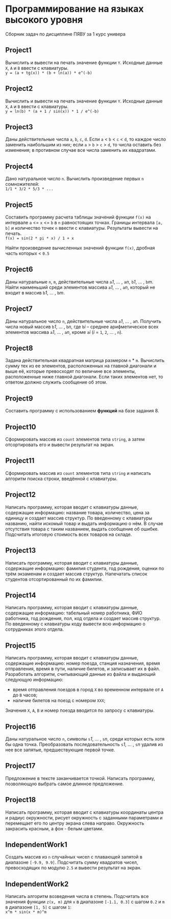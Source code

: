 # Программирование на языках высокого уровня
Сборник задач по дисциплине ПЯВУ за 1 курс универа

## Project1
Вычислить и вывести на печать значение функции `Y`. Исходные данные `X`, `A` и `B` ввести с клавиатуры.  
```y = (a + tg(x)) * (b + ln(a)) * e^(-b)```

## Project2
Вычислить и вывести на печать значение функции `Y`. Исходные данные `X`, `A` и `B` ввести с клавиатуры.  
```y = ln(b) * (a + 1 / sin(x)) * 1 / e^(-b)```

## Project3
Даны действительные числа `a`, `b`, `c`, `d`. Если `a` < `b` < `c` < `d`, то каждое число заменить наибольшим из них; если `a` > `b` > `c` > `d`, то числа оставить без изменения; в противном случае все числа заменить их квадратами.

## Project4
Дано натуральное число `n`. Вычислить произведение первых `n` сомножителей:  
```1/1 * 3/2 * 5/3 * ...```

## Project5
Составить программу расчета таблицы значений функции `f(x)` на интервале `a` <= `x` <= `b` в `n` равностоящих точках. Границы интервала `[a, b]` и количество точек `n` ввести с клавиатуры. Результаты вывести на печать.  
```f(x) = sin(2 * pi * x) / 1 + x```

Найти произведение вычисленных значений функции `f(x)`, дробная часть которых < `0.5`

## Project6
Даны натуральные `n`, `m`, действительные числа `a`*1*, ... , `a`*n*, `b`*1*, ... , `b`*m*. Найти наименьший среди элементов массива `a`*1*, ... , `a`*n*, который не входит в массив `b`*1*, ... , `b`*m*.

## Project7
Даны натуральное число `n`, действительные числа `a`*1*, ... , `a`*n*. Получить числа новый массив `b`*1*, ... , `b`*n*, где `b`*i* – среднее арифметическое всех элементов массива `a`*1*, ... , `a`*n*, кроме `a`*i* (*i* = `1`, `2`, ... , `n`).

## Project8
Задана действительная квадратная матрица размером `n` * `m`. Вычислить сумму тех из ее элементов, расположенных на главной диагонали и выше её, которые превосходят по величине все элементы, расположенные ниже главной диагонали. Если таких элементов нет, то ответом должно служить сообщение об этом.

## Project9
Составить программу с использованием **функций** на базе задания 8.

## Project10
Сформировать массив из `count` элементов типа `string`, а затем отсортировать его и вывести результат на экран.

## Project11
Сформировать массив из `count` элементов типа `string` и написать алгоритм поиска строки, введённой с клавиатуры.

## Project12
Написать программу, которая вводит с клавиатуры данные, содержащие информацию: название товара, количество, цена за единицу и создает массив структур. По введенному с клавиатуры названию, найти искомый товар и выдать информацию о нём. В случае отсутствия товара с таким названием, выдать сообщение об ошибке. Подсчитать итоговую стоимость всех товаров на складе.

## Project13
Написать программу, которая вводит с клавиатуры данные, содержащие информацию: фамилия студента, год рождения, оценки по трём экзаменам и создает массив структур. Напечатать список студентов отсортированный по их фамилии.

## Project14
Написать программу, которая вводит с клавиатуры данные, содержащие информацию: табельный номер работника, ФИО работника, год рождения, пол, код отдела и создает массив структур. По введенному с клавиатуры коду вывести всю информацию о сотрудниках этого отдела.

## Project15
Написать программу, которая вводит с клавиатуры данные, содержащие информацию: номер поезда, станция назначения, время отправления, время в пути, наличие билетов, и записывает их в файл. Разработать алгоритм, считывающий данные из файла и выдающий следующую информацию:  
- время отправления поездов в город `Х` во временном интервале от `A` до `В` часов;
- наличие билетов на поезд с номером `ХХХ`;

Значения `Х`, `А`, `В` и номер поезда вводится по запросу с клавиатуры.

## Project16
Даны натуральное число `n`, символы `s`*1*, ... , `s`*n*, среди которых есть хотя бы одна точка. Преобразовать последовательность `s`*1*, ... , `s`*n* удалив из нее все запятые, предшествующие первой точке.

## Project17
Предложение в тексте заканчивается точкой. Написать программу, позволяющую выбрать самое длинное предложение.

## Project18
Написать программу, которая вводит с клавиатуры координаты центра и радиус окружности, рисует окружность с заданными параметрами и перемещает его по центру экрана слева направо. Окружность закрасить красным, а фон - белым цветами.

## IndependentWork1
Создать массив из `n` случайных чисел с плавающей запятой в диапазоне `[-9.9, 9.9]`. Подсчитать сумму квадратов чисел, превосходящих по модулю `2.5` и вывести результат на экран.

## IndependentWork2
Написать алгоритм возведения числа в степень. Подсчитать все значения функции `z(x, m)` для `x` в диапазоне `[-1.1, 0.3]` с шагом `0.2` и `m` в диапазоне `[1, 5]` с шагом `1`:  
```x^m * sin(x * m)^m```